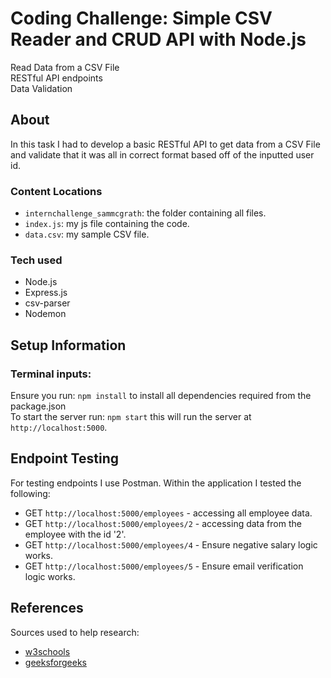# Coding Challenge: Simple CSV Reader and CRUD API with Node.js

Read Data from a CSV File</br>
RESTful API endpoints</br>
Data Validation

## About

In this task I had to develop a basic RESTful API to get data from a CSV File and validate that it was all in correct format based off of the inputted user id.


### Content Locations
- `internchallenge_sammcgrath`: the folder containing all files.
- `index.js`: my js file containing the code.
- `data.csv`: my sample CSV file.


### Tech used
- Node.js
- Express.js
- csv-parser
- Nodemon


## Setup Information

### Terminal inputs:
Ensure you run: ``` npm install ``` to install all dependencies required from the package.json<br/>
To start the server run: ``` npm start ``` this will run the server at `http://localhost:5000`.


## Endpoint Testing

For testing endpoints I use Postman. Within the application I tested the following:

- GET `http://localhost:5000/employees` - accessing all employee data.
- GET `http://localhost:5000/employees/2` - accessing data from the employee with the id '2'.
- GET `http://localhost:5000/employees/4` - Ensure negative salary logic works.
- GET `http://localhost:5000/employees/5` - Ensure email verification logic works.


## References
Sources used to help research:
- [w3schools](https://www.w3schools.com/nodejs/)
- [geeksforgeeks](https://www.geeksforgeeks.org/javascript-regexpregular-expression/)





